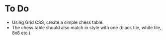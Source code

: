 # To Do

-   Using Grid CSS, create a simple chess table.
-   The chess table should also match in style with one (black tile, white tile, 8x8 etc.)
